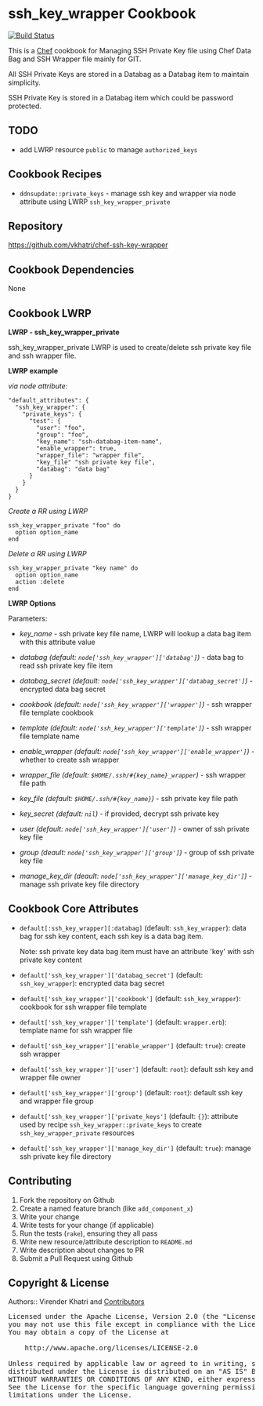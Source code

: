 ssh_key_wrapper Cookbook
========================

[![Build Status](https://travis-ci.org/vkhatri/chef-ssh-key-wrapper.svg?branch=master)](https://travis-ci.org/vkhatri/chef-ssh-key-wrapper)

This is a [Chef] cookbook for Managing SSH Private Key file using Chef Data Bag and SSH Wrapper file mainly for GIT.

All SSH Private Keys are stored in a Databag as a Databag item to maintain simplicity.

SSH Private Key is stored in a Databag item which could be password protected.


## TODO

* add LWRP resource `public` to manage `authorized_keys`


## Cookbook Recipes

- `ddnsupdate::private_keys`   - manage ssh key and wrapper via node attribute using LWRP `ssh_key_wrapper_private`


## Repository

https://github.com/vkhatri/chef-ssh-key-wrapper


## Cookbook Dependencies

None


## Cookbook LWRP

**LWRP - ssh_key_wrapper_private**

ssh_key_wrapper_private LWRP is used to create/delete ssh private key file and ssh wrapper file.

**LWRP example**

*via node attribute:*

    "default_attributes": {
      "ssh_key_wrapper": {
      	"private_keys": {
          "test": {
            "user": "foo",
            "group": "foo",
            "key_name": "ssh-databag-item-name",
            "enable_wrapper": true,
            "wrapper_file": "wrapper file",
            "key_file" "ssh private key file",
            "databag": "data bag"
          }
        }
      }
    }



*Create a RR using LWRP*

    ssh_key_wrapper_private "foo" do
      option option_name
    end

*Delete a RR using LWRP*

    ssh_key_wrapper_private "key name" do
      option option_name
      action :delete
    end


**LWRP Options**

Parameters:

- *key_name* - ssh private key file name, LWRP will lookup a data bag item with this attribute value
- *databag (default: `node['ssh_key_wrapper']['databag']`)* - data bag to read ssh private key file item
- *databag_secret (default: `node['ssh_key_wrapper']['databag_secret']`)* - encrypted data bag secret
- *cookbook (default: `node['ssh_key_wrapper']['wrapper']`)* - ssh wrapper file template cookbook
- *template (default: `node['ssh_key_wrapper']['template']`)* - ssh wrapper file template name
- *enable_wrapper (default: `node['ssh_key_wrapper']['enable_wrapper']`)* - whether to create ssh wrapper
- *wrapper_file (default: `$HOME/.ssh/#{key_name}_wrapper`)* - ssh wrapper file path
- *key_file (default: `$HOME/.ssh/#{key_name}`)* - ssh private key file path
- *key_secret (default: `nil`)* - if provided, decrypt ssh private key
- *user (default: `node['ssh_key_wrapper']['user']`)* - owner of ssh private key file
- *group (deault: `node['ssh_key_wrapper']['group']`)* - group of ssh private key file

- *manage_key_dir (deault: `node['ssh_key_wrapper']['manage_key_dir']`)* - manage ssh private key file directory


## Cookbook Core Attributes

 * `default[:ssh_key_wrapper][:databag]` (default: `ssh_key_wrapper`): data bag for ssh key content, each ssh key is a data bag item.

    Note: ssh private key data bag item must have an attribute 'key' with ssh private key content

 * `default['ssh_key_wrapper']['databag_secret']` (default: `ssh_key_wrapper`): encrypted data bag secret
 * `default['ssh_key_wrapper']['cookbook']` (default: `ssh_key_wrapper`): cookbook for ssh wrapper file template
 * `default['ssh_key_wrapper']['template']` (default: `wrapper.erb`): template name for ssh wrapper file
 * `default['ssh_key_wrapper']['enable_wrapper']` (default: `true`): create ssh wrapper
 * `default['ssh_key_wrapper']['user']` (default: `root`): default ssh key and wrapper file owner
 * `default['ssh_key_wrapper']['group']` (default: `root`): default ssh key and wrapper file group
 * `default['ssh_key_wrapper']['private_keys']` (default: `{}`): attribute used by recipe `ssh_key_wrapper::private_keys` to create `ssh_key_wrapper_private` resources
 * `default['ssh_key_wrapper']['manage_key_dir']` (default: `true`): manage ssh private key file directory


## Contributing

1. Fork the repository on Github
2. Create a named feature branch (like `add_component_x`)
3. Write your change
4. Write tests for your change (if applicable)
5. Run the tests (`rake`), ensuring they all pass
6. Write new resource/attribute description to `README.md`
7. Write description about changes to PR
8. Submit a Pull Request using Github


## Copyright & License

Authors:: Virender Khatri and [Contributors]

<pre>
Licensed under the Apache License, Version 2.0 (the "License");
you may not use this file except in compliance with the License.
You may obtain a copy of the License at

    http://www.apache.org/licenses/LICENSE-2.0

Unless required by applicable law or agreed to in writing, software
distributed under the License is distributed on an "AS IS" BASIS,
WITHOUT WARRANTIES OR CONDITIONS OF ANY KIND, either express or implied.
See the License for the specific language governing permissions and
limitations under the License.
</pre>

[Chef]: https://www.getchef.com/chef/
[Contributors]: https://github.com/vkhatri/chef-ssh-key-wrapper/graphs/contributors
